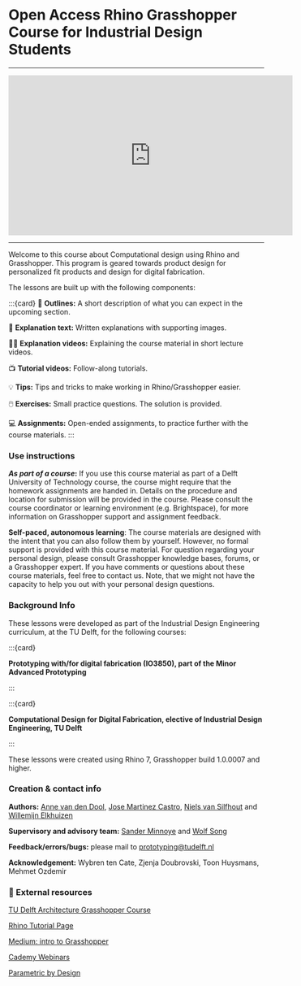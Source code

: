 # Open Access Rhino Grasshopper Course for Industrial Design Students

---


<iframe width="560" height="315" src="https://www.youtube.com/embed/RP5PBbT4B1k" frameborder="0" allow="accelerometer; autoplay; clipboard-write; encrypted-media; gyroscope; picture-in-picture" allowfullscreen></iframe>

---


Welcome to this course about Computational design using Rhino and Grasshopper. This program is geared towards product design for personalized fit products and design for digital fabrication.

The lessons are built up with the following components:

:::{card}
📌 **Outlines:** A short description of what you can expect in the upcoming section.

📑 **Explanation text:** Written explanations with supporting images.

👩‍🏫 **Explanation videos:** Explaining the course material in short lecture videos.

📺 **Tutorial videos:** Follow-along tutorials.

💡 **Tips:** Tips and tricks to make working in Rhino/Grasshopper easier.

🖱️ **Exercises:** Small practice questions. The solution is provided.

💻 **Assignments:** Open-ended assignments, to practice further with the course materials.
:::

### Use instructions

***As part of a course*:** If you use this course material as part of a Delft University of Technology course, the course might require that the homework assignments are handed in. Details on the procedure and location for submission will be provided in the course. Please consult the course coordinator or learning environment (e.g. Brightspace), for more information on Grasshopper support and assignment feedback. 

**Self-paced, autonomous learning**: The course materials are designed with the intent that you can also follow them by yourself. However, no formal support is provided with this course material. For question regarding your personal design, please consult Grasshopper knowledge bases, forums, or a Grasshopper expert. If you have comments or questions about these course materials, feel free to contact us. Note, that we might not have the capacity to help you out with your personal design questions.

### Background Info

These lessons were developed as part of the Industrial Design Engineering curriculum, at the TU Delft, for the following courses:

:::{card}

**Prototyping with/for digital fabrication (IO3850), part of the Minor Advanced Prototyping**

:::

:::{card}

**Computational Design for Digital Fabrication, elective of Industrial Design Engineering, TU Delft**

:::

These lessons were created using Rhino 7, Grasshopper build 1.0.0007 and higher.

### Creation & contact info

**Authors:** [Anne van den Dool](https://www.tudelft.nl/io/over-io/personen/dool-ac-van-den), [Jose Martinez Castro](https://www.tudelft.nl/io/over-io/personen/martinez-castro-j-f), [Niels van Silfhout](mailto:N.vanSilfhout@student.tudelft.nl) and [Willemijn Elkhuizen](https://www.tudelft.nl/io/over-io/personen/elkhuizen-ws) 

**Supervisory and advisory team:** [Sander Minnoye](https://www.tudelft.nl/io/over-io/personen/minnoye-alm) and [Wolf Song](https://www.tudelft.nl/io/over-io/personen/song-y) 

**Feedback/errors/bugs:** please mail to [prototyping@tudelft.nl](mailto:prototyping@tudelft.nl) 

**Acknowledgement:** Wybren ten Cate, Zjenja Doubrovski, Toon Huysmans, Mehmet Ozdemir

### 🔗 External resources

[TU Delft Architecture Grasshopper Course](http://wiki.bk.tudelft.nl/toi-pedia/Grasshopper)

[Rhino Tutorial Page](https://www.rhino3d.com/learn/?query=kind:%20jump_start&modal=null)

[Medium: intro to Grasshopper](https://medium.com/intro-to-grasshopper)

[Cademy Webinars](https://www.cademy.xyz/webinars)

[Parametric by Design](https://parametricbydesign.com/)